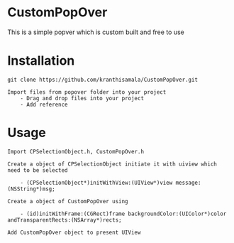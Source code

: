 # CustomPopOver
This is a simple popver which is custom built and free to use

# Installation
```
git clone https://github.com/kranthisamala/CustomPopOver.git

Import files from popover folder into your project
	- Drag and drop files into your project
	- Add reference
```
# Usage
```
Import CPSelectionObject.h, CustomPopOver.h 

Create a object of CPSelectionObject initiate it with uiview which need to be selected

	- (CPSelectionObject*)initWithView:(UIView*)view message:(NSString*)msg;
	
Create a object of CustomPopOver using 

	- (id)initWithFrame:(CGRect)frame backgroundColor:(UIColor*)color andTransparentRects:(NSArray*)rects;
	
Add CustomPopOver object to present UIView
  

